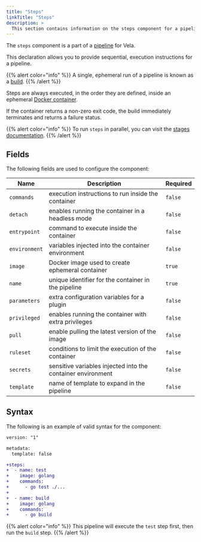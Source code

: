 ```yaml
---
title: "Steps"
linkTitle: "Steps"
description: >
  This section contains information on the steps component for a pipeline.
---
```


The `steps` component is a part of a [pipeline](/docs/concepts/pipeline) for Vela.

This declaration allows you to provide sequential, execution instructions for a pipeline.

{{% alert color="info" %}}
A single, ephemeral run of a pipeline is known as a [build](/docs/concepts/system/build).
{{% /alert %}}

Steps are always executed, in the order they are defined, inside an ephemeral [Docker container](https://www.docker.com/resources/what-container).

If the container returns a non-zero exit code, the build immediately terminates and returns a failure status.

{{% alert color="info" %}}
To run `steps` in parallel, you can visit the [stages documentation](/docs/concepts/pipeline/stages).
{{% /alert %}}

## Fields

The following fields are used to configure the component:

| Name          | Description                                                 | Required |
| ------------- | ----------------------------------------------------------- | -------- |
| `commands`    | execution instructions to run inside the container          | `false`  |
| `detach`      | enables running the container in a headless mode            | `false`  |
| `entrypoint`  | command to execute inside the container                     | `false`  |
| `environment` | variables injected into the container environment           | `false`  |
| `image`       | Docker image used to create ephemeral container             | `true`   |
| `name`        | unique identifier for the container in the pipeline         | `true`   |
| `parameters`  | extra configuration variables for a plugin                  | `false`  |
| `privileged`  | enables running the container with extra privileges         | `false`  |
| `pull`        | enable pulling the latest version of the image              | `false`  |
| `ruleset`     | conditions to limit the execution of the container          | `false`  |
| `secrets`     | sensitive variables injected into the container environment | `false`  |
| `template`    | name of template to expand in the pipeline                  | `false`  |

## Syntax

The following is an example of valid syntax for the component:

```diff
version: "1"

metadata:
  template: false

+steps:
+  - name: test
+    image: golang
+    commands:
+      - go test ./...
+
+  - name: build
+    image: golang
+    commands:
+      - go build
```

{{% alert color="info" %}}
This pipeline will execute the `test` step first, then run the `build` step.
{{% /alert %}}

